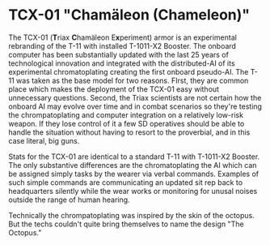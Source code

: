 # TCX-01 "Chamäleon (Chameleon)"
The TCX-01 (**T**riax **C**hamäleon E**x**periment) armor is an experimental rebranding of the T-11 with installed T-1011-X2 Booster. The onboard computer has been substantially updated with the last 25 years of technological innovation and integrated with the distributed-AI of its experimental chromatoplating creating the first onboard pseudo-AI. The T-11 was taken as the base model for two reasons. FIrst, they are common place which makes the deployment of the TCX-01 easy without unnecessary questions. Second, the Triax scientists are not certain how the onboard AI may evolve over time and in combat scenarios so they're testing the chrompatoplating and computer integration on a relatively low-risk weapon. If they lose control of it a few SD operatives should be able to handle the situation without having to resort to the proverbial, and in this case literal, big guns.

Stats for the TCX-01 are identical to a standard T-11 with T-1011-X2 Booster. The only substantive differences are the chromatoplating the AI which can be assigned simply tasks by the wearer via verbal commands. Examples of such simple commands are communicating an updated sit rep back to headquarters silently while the wear works or monitoring for unusal noises outside the range of human hearing.

Technically the chrompatoplating was inspired by the skin of the octopus. But the techs couldn't quite bring themselves to name the design "The Octopus."